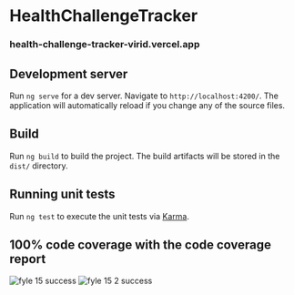 # HealthChallengeTracker 
### health-challenge-tracker-virid.vercel.app
## Development server

Run `ng serve` for a dev server. Navigate to `http://localhost:4200/`. The application will automatically reload if you change any of the source files.

## Build

Run `ng build` to build the project. The build artifacts will be stored in the `dist/` directory.

## Running unit tests

Run `ng test` to execute the unit tests via [Karma](https://karma-runner.github.io).

##  100% code coverage with the code coverage report 
![fyle 15 success](https://github.com/user-attachments/assets/a6ae5c77-8465-4f55-9b7a-549b3aeb687c)
![fyle 15 2 success](https://github.com/user-attachments/assets/37b673da-5807-45e9-a406-4623979fc3f6)
